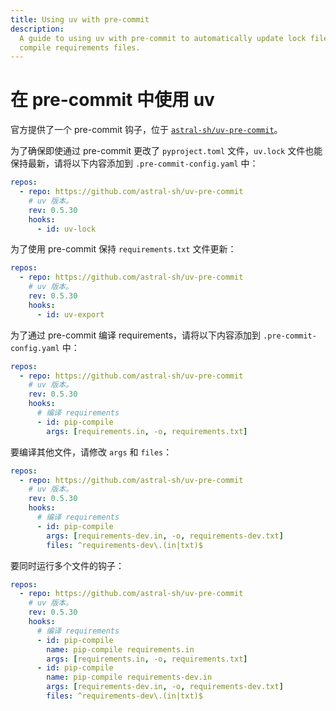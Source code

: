 ```yaml
---
title: Using uv with pre-commit
description:
  A guide to using uv with pre-commit to automatically update lock files, export requirements, and
  compile requirements files.
---
```


# 在 pre-commit 中使用 uv

官方提供了一个 pre-commit 钩子，位于 [`astral-sh/uv-pre-commit`](https://github.com/astral-sh/uv-pre-commit)。

为了确保即使通过 pre-commit 更改了 `pyproject.toml` 文件，`uv.lock` 文件也能保持最新，请将以下内容添加到 `.pre-commit-config.yaml` 中：

```yaml title=".pre-commit-config.yaml"
repos:
  - repo: https://github.com/astral-sh/uv-pre-commit
    # uv 版本。
    rev: 0.5.30
    hooks:
      - id: uv-lock
```

为了使用 pre-commit 保持 `requirements.txt` 文件更新：

```yaml title=".pre-commit-config.yaml"
repos:
  - repo: https://github.com/astral-sh/uv-pre-commit
    # uv 版本。
    rev: 0.5.30
    hooks:
      - id: uv-export
```

为了通过 pre-commit 编译 requirements，请将以下内容添加到 `.pre-commit-config.yaml` 中：

```yaml title=".pre-commit-config.yaml"
repos:
  - repo: https://github.com/astral-sh/uv-pre-commit
    # uv 版本。
    rev: 0.5.30
    hooks:
      # 编译 requirements
      - id: pip-compile
        args: [requirements.in, -o, requirements.txt]
```

要编译其他文件，请修改 `args` 和 `files`：

```yaml title=".pre-commit-config.yaml"
repos:
  - repo: https://github.com/astral-sh/uv-pre-commit
    # uv 版本。
    rev: 0.5.30
    hooks:
      # 编译 requirements
      - id: pip-compile
        args: [requirements-dev.in, -o, requirements-dev.txt]
        files: ^requirements-dev\.(in|txt)$
```

要同时运行多个文件的钩子：

```yaml title=".pre-commit-config.yaml"
repos:
  - repo: https://github.com/astral-sh/uv-pre-commit
    # uv 版本。
    rev: 0.5.30
    hooks:
      # 编译 requirements
      - id: pip-compile
        name: pip-compile requirements.in
        args: [requirements.in, -o, requirements.txt]
      - id: pip-compile
        name: pip-compile requirements-dev.in
        args: [requirements-dev.in, -o, requirements-dev.txt]
        files: ^requirements-dev\.(in|txt)$
```